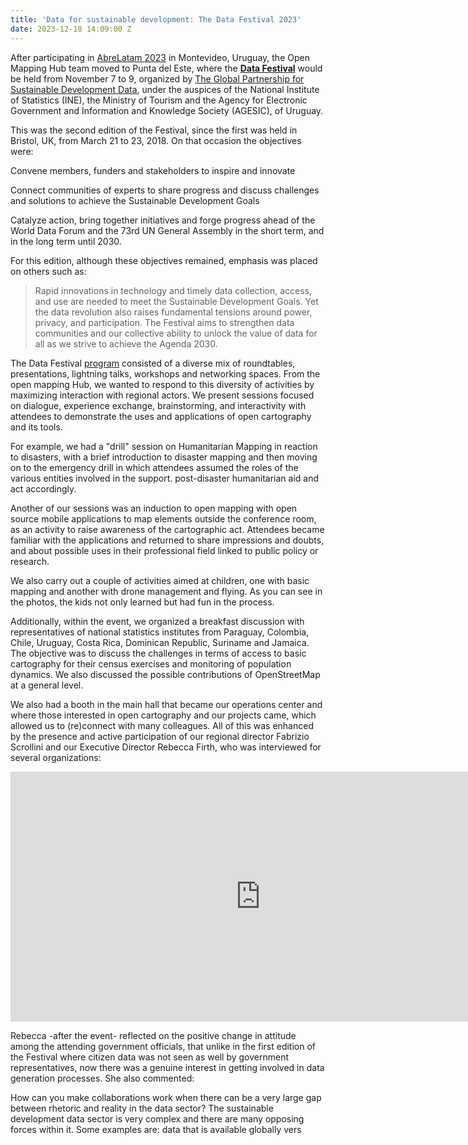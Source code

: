 ```yaml
---
title: 'Data for sustainable development: The Data Festival 2023'
date: 2023-12-18 14:09:00 Z
---
```


After participating in [AbreLatam 2023](https://www.hotosm.org/updates/abrelatam-2023/) in Montevideo, Uruguay, the Open Mapping Hub team moved to Punta del Este, where the **[Data Festival](https://www.data4sdgs.org/festivaldedatos)** would be held from November 7 to 9, organized by [The Global Partnership for Sustainable Development Data](https://www.data4sdgs.org/), under the auspices of the National Institute of Statistics (INE), the Ministry of Tourism and the Agency for Electronic Government and Information and Knowledge Society (AGESIC), of Uruguay.

This was the second edition of the Festival, since the first was held in Bristol, UK, from March 21 to 23, 2018. On that occasion the objectives were:

Convene members, funders and stakeholders to inspire and innovate

Connect communities of experts to share progress and discuss challenges and solutions to achieve the Sustainable Development Goals

Catalyze action, bring together initiatives and forge progress ahead of the World Data Forum and the 73rd UN General Assembly in the short term, and in the long term until 2030.

For this edition, although these objectives remained, emphasis was placed on others such as:

> Rapid innovations in technology and timely data collection, access, and use are needed to meet the Sustainable Development Goals. Yet the data revolution also raises fundamental tensions around power, privacy, and participation. The Festival aims to strengthen data communities and our collective ability to unlock the value of data for all as we strive to achieve the Agenda 2030.

The Data Festival [program](https://www.data4sdgs.org/festivaldedatos/program) consisted of a diverse mix of roundtables, presentations, lightning talks, workshops and networking spaces. From the open mapping Hub, we wanted to respond to this diversity of activities by maximizing interaction with regional actors. We present sessions focused on dialogue, experience exchange, brainstorming, and interactivity with attendees to demonstrate the uses and applications of open cartography and its tools.

For example, we had a "drill" session on Humanitarian Mapping in reaction to disasters, with a brief introduction to disaster mapping and then moving on to the emergency drill in which attendees assumed the roles of the various entities involved in the support. post-disaster humanitarian aid and act accordingly.

Another of our sessions was an induction to open mapping with open source mobile applications to map elements outside the conference room, as an activity to raise awareness of the cartographic act. Attendees became familiar with the applications and returned to share impressions and doubts, and about possible uses in their professional field linked to public policy or research.

We also carry out a couple of activities aimed at children, one with basic mapping and another with drone management and flying. As you can see in the photos, the kids not only learned but had fun in the process.

Additionally, within the event, we organized a breakfast discussion with representatives of national statistics institutes from Paraguay, Colombia, Chile, Uruguay, Costa Rica, Dominican Republic, Suriname and Jamaica. The objective was to discuss the challenges in terms of access to basic cartography for their census exercises and monitoring of population dynamics. We also discussed the possible contributions of OpenStreetMap at a general level.

We also had a booth in the main hall that became our operations center and where those interested in open cartography and our projects came, which allowed us to (re)connect with many colleagues. All of this was enhanced by the presence and active participation of our regional director Fabrizio Scrollini and our Executive Director Rebecca Firth, who was interviewed for several organizations:

<iframe width="800" height="400" src="https://www.youtube.com/embed/PAyRlnGm1hY?si=JeR5mJnnw9OEP7h8" title="YouTube video player" frameborder="0" allow="accelerometer; autoplay; clipboard-write; encrypted-media; gyroscope; picture-in-picture; web-share" allowfullscreen></iframe>

Rebecca -after the event- reflected on the positive change in attitude among the attending government officials, that unlike in the first edition of the Festival where citizen data was not seen as well by government representatives, now there was a genuine interest in getting involved in data generation processes. She also commented:

How can you make collaborations work when there can be a very large gap between rhetoric and reality in the data sector? The sustainable development data sector is very complex and there are many opposing forces within it. Some examples are: data that is available globally vers